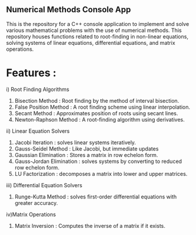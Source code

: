 ## Numerical Methods Console App

This is the repository for a C++ console application to implement and solve various mathematical problems with the use of numerical methods. This repository houses functions related to root-finding in non-linear equations, solving systems of linear equations, differential equations, and matrix operations.

# Features :

i) Root Finding Algorithms

1) Bisection Method : Root finding by the method of interval bisection.
2) False Position Method : A root finding scheme using linear interpolation.
3) Secant Method : Approximates position of roots using secant lines.
4) Newton-Raphson Method : A root-finding algorithm using derivatives.

ii) Linear Equation Solvers
1) Jacobi Iteration : solves linear systems iteratively.
2) Gauss-Seidel Method : Like Jacobi, but immediate updates
3) Gaussian Elimination : Stores a matrix in row echelon form.
4) Gauss-Jordan Elimination : solves systems by converting to reduced row echelon form.
5) LU Factorization : decomposes a matrix into lower and upper matrices.

iii) Differential Equation Solvers
1) Runge-Kutta Method : solves first-order differential equations with greater accuracy.

iv)Matrix Operations
1) Matrix Inversion : Computes the inverse of a matrix if it exists.
